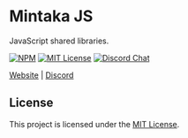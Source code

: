 # Mintaka JS

JavaScript shared libraries.

[![NPM][npm-badge]][npm-url]
[![MIT License][mit-badge]][mit-url]
[![Discord Chat][discord-badge]][discord-url]

[npm-badge]: https://img.shields.io/npm/v/tribufu/mintaka.svg
[npm-url]: https://www.npmjs.com/package/@tribufu/mintaka
[mit-badge]: https://img.shields.io/badge/license-MIT-blue.svg
[mit-url]: https://github.com/Tribufu/MintakaJs/blob/main/LICENSE.txt
[discord-badge]: https://img.shields.io/discord/276504514616623104.svg?logo=discord&style=flat-square
[discord-url]: https://www.tribufu.com/discord

[Website](https://www.mintaka.dev) |
[Discord](https://www.tribufu.com/discord)

## License

This project is licensed under the [MIT License].

[MIT License]: https://github.com/Tribufu/MintakaJs/blob/main/LICENSE.txt
